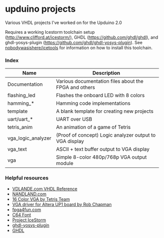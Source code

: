 # upduino projects

Various VHDL projects I've worked on for the Upduino 2.0

Requires a working Icestorm toolchain setup (http://www.clifford.at/icestorm/), GHDL (https://github.com/ghdl/ghdl), and ghdl-yosys-plugin (https://github.com/ghdl/ghdl-yosys-plugin). See [nobodywasishere/icetools](https://github.com/nobodywasishere/icetools) for information on how to install this toolchain.

### Index

| Name               | Description                                                 |
|--------------------|-------------------------------------------------------------|
| Documentation      | Various documentation files about the FPGA and others       |
| flashing_led       | Flashes the onboard LED with 8 colors                       |
| hamming_*          | Hamming code implementations                                |
| template           | A blank template for creating new projects                  |
| uart/uart_*        | UART over USB                                               |
| tetris_anim        | An animation of a game of Tetris                            |
| vga_logic_analyzer | (Proof of concept) Logic analyzer output to VGA display     |
| vga_text           | ASCII + text buffer output to VGA display                   |
| vga                | Simple 8-color 480p/768p VGA output module                  |


### Helpful resources
- [VDLANDE.com VHDL Reference](https://www.ics.uci.edu/~jmoorkan/vhdlref/)
- [NANDLAND.com](https://www.nandland.com/)
- [16 Color VGA by Tetris Team](http://www.ece.ualberta.ca/~elliott/ee552/studentAppNotes/1999_w/16Colors/)
- [VGA driver for Altera UP1 board by Rob Chapman](http://www.ece.ualberta.ca/~elliott/ee552/studentAppNotes/1998_w/Altera_UP1_Board_Map/vga.html)
- [fpga4fun.com](https://www.fpga4fun.com/)
- [C64 Font](https://www.dafont.com/commodore-64-pixelized.font)
- [Project IceStorm](http://www.clifford.at/icestorm/)
- [ghdl-yosys-plugin](https://github.com/ghdl/ghdl-yosys-plugin)
- [GHDL](https://github.com/ghdl/ghdl)
